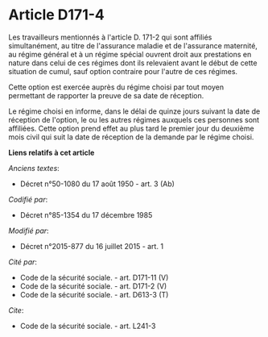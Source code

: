 # Article D171-4

Les travailleurs mentionnés à l'article D. 171-2 qui sont affiliés simultanément, au titre de l'assurance maladie et de
l'assurance maternité, au régime général et à un régime spécial ouvrent droit aux prestations en nature dans celui de ces
régimes dont ils relevaient avant le début de cette situation de cumul, sauf option contraire pour l'autre de ces régimes. 

Cette option est exercée auprès du régime choisi par tout moyen permettant de rapporter la preuve de sa date de réception. 

Le régime choisi en informe, dans le délai de quinze jours suivant la date de réception de l'option, le ou les autres régimes
auxquels ces personnes sont affiliées. Cette option prend effet au plus tard le premier jour du deuxième mois civil qui suit
la date de réception de la demande par le régime choisi.

**Liens relatifs à cet article**

_Anciens textes_:

  - Décret n°50-1080 du 17 août 1950 - art. 3 (Ab)

_Codifié par_:

  - Décret n°85-1354 du 17 décembre 1985

_Modifié par_:

  - Décret n°2015-877 du 16 juillet 2015 - art. 1

_Cité par_:

  - Code de la sécurité sociale. - art. D171-11 (V)
  - Code de la sécurité sociale. - art. D171-2 (V)
  - Code de la sécurité sociale. - art. D613-3 (T)

_Cite_:

  - Code de la sécurité sociale. - art. L241-3
